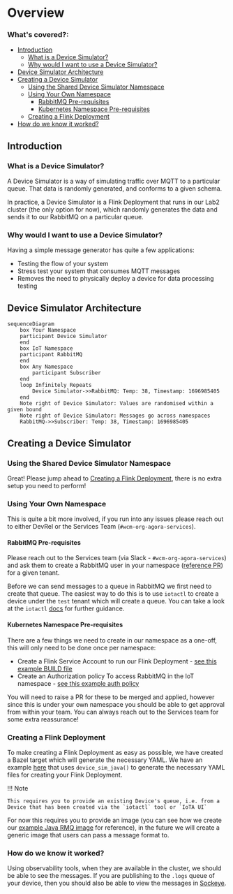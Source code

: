 # Overview

### What's covered?:
- [Introduction](#introduction)
  - [What is a Device Simulator?](#what-is-a-device-simulator)
  - [Why would I want to use a Device Simulator?](#why-would-i-want-to-use-a-device-simulator)
- [Device Simulator Architecture](#device-simulator-architecture)
- [Creating a Device Simulator](#creating-a-device-simulator)
  - [Using the Shared Device Simulator Namespace](#using-the-shared-device-simulator-namespace)
  - [Using Your Own Namespace](#using-your-own-namespace)
    - [RabbitMQ Pre-requisites](#rabbitMQ-pre-requisites)
    - [Kubernetes Namespace Pre-requisites](#kubernetes-namespace-pre-requisites)
  - [Creating a Flink Deployment](#creating-a-flink-deployment)
- [How do we know it worked?](#how-do-we-know-it-worked)

## Introduction

### What is a Device Simulator?
A Device Simulator is a way of simulating traffic over MQTT to a particular queue. That data is randomly generated, and
conforms to a given schema.

In practice, a Device Simulator is a Flink Deployment that runs in our Lab2 cluster (the only option for now),
which randomly generates the data and sends it to our RabbitMQ on a particular queue.

### Why would I want to use a Device Simulator?
Having a simple message generator has quite a few applications:
- Testing the flow of your system
- Stress test your system that consumes MQTT messages
- Removes the need to physically deploy a device for data processing testing

## Device Simulator Architecture

```mermaid
sequenceDiagram
    box Your Namespace
    participant Device Simulator
    end
    box IoT Namespace
    participant RabbitMQ
    end
    box Any Namespace
        participant Subscriber
    end
    loop Infinitely Repeats
        Device Simulator->>RabbitMQ: Temp: 38, Timestamp: 1696985405
    end
    Note right of Device Simulator: Values are randomised within a given bound
    Note right of Device Simulator: Messages go across namespaces
    RabbitMQ->>Subscriber: Temp: 38, Timestamp: 1696985405
```

## Creating a Device Simulator

### Using the Shared Device Simulator Namespace

Great! Please jump ahead to [Creating a Flink Deployment](#creating-a-flink-deployment), there is no extra setup you 
need to perform!


### Using Your Own Namespace

This is quite a bit more involved, if you run into any issues please reach out to either DevRel or the Services Team 
(`#wcm-org-agora-services`).

#### RabbitMQ Pre-requisites
Please reach out to the Services team (via Slack - `#wcm-org-agora-services`)
and ask them to create a RabbitMQ user in your namespace ([reference PR](https://github.com/wp-wcm/city/pull/9239/files)) 
for a given tenant.

Before we can send messages to a queue in RabbitMQ we first need to create that queue. The easiest way to do this is to 
use `iotactl` to create a device under the `test` tenant which will create a queue. You can take a look at the `iotactl`
[docs](../index.md) for further guidance.


#### Kubernetes Namespace Pre-requisites
There are a few things we need to create in our namespace as a one-off, this will only need to be done once per namespace:
- Create a Flink Service Account to run our Flink Deployment - [see this example BUILD file](https://github.com/wp-wcm/city/blob/main/infrastructure/k8s/common/device-simulator/flink_service_account/BUILD)
- Create an Authorization policy To access RabbitMQ in the IoT namespace - [see this example auth policy](https://github.com/wp-wcm/city/blob/main/infrastructure/k8s/common/device-simulator/device-simulator-auth-policy.yaml)

You will need to raise a PR for these to be merged and applied, however since this is under your own namespace you should be able to get approval from within your team.
You can always reach out to the Services team for some extra reassurance!

### Creating a Flink Deployment
To make creating a Flink Deployment as easy as possible, we have created a Bazel target which will generate the necessary YAML.
We have an example [here](https://github.com/wp-wcm/city/blob/main/infrastructure/k8s/common/device-simulator/java_rmq_demo/BUILD) that uses `device_sim_java()`
to generate the necessary YAML files for creating your Flink Deployment.

!!! Note

    This requires you to provide an existing Device's queue, i.e. from a Device that has been created via the `iotactl` tool or `IoTA UI` 

For now this requires you to provide an image (you can see how we create our [example Java RMQ image](https://github.com/wp-wcm/city/blob/main/ns/device-simulator/poc_test_rmq/BUILD) 
for reference), in the future we will create a generic image that users can pass a message format to.

### How do we know it worked?
Using observability tools, when they are available in the cluster, we should be able to see the messages. If you are 
publishing to the `.logs` queue of your device, then you should also be able to view the messages in 
[Sockeye](https://minimal-service-sample-serverless-lambda.agora-lab.w3n.io/). 